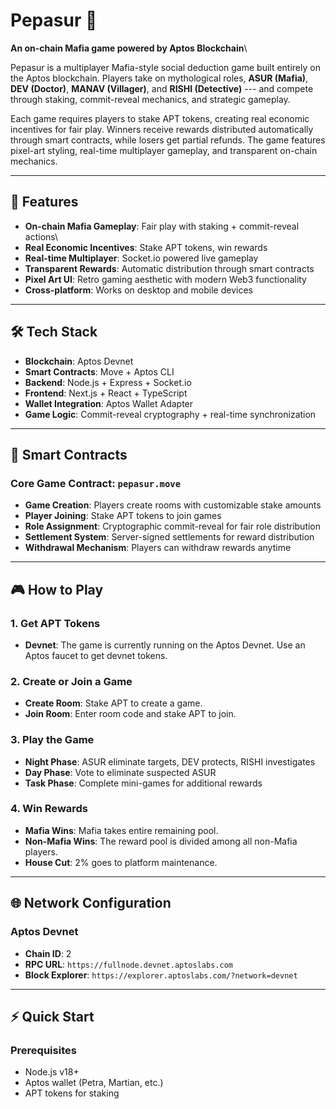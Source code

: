 # Pepasur 🐸

**An on-chain Mafia game powered by Aptos Blockchain**\

Pepasur is a multiplayer Mafia-style social deduction game built
entirely on the Aptos blockchain. Players take on mythological roles,
**ASUR (Mafia)**, **DEV (Doctor)**, **MANAV (Villager)**, and **RISHI
(Detective)** --- and compete through staking, commit-reveal mechanics,
and strategic gameplay.

Each game requires players to stake APT tokens, creating real economic
incentives for fair play. Winners receive rewards distributed
automatically through smart contracts, while losers get partial refunds.
The game features pixel-art styling, real-time multiplayer gameplay, and
transparent on-chain mechanics.

------------------------------------------------------------------------

## 🚀 Features

-   **On-chain Mafia Gameplay**: Fair play with staking + commit-reveal
    actions\
-   **Real Economic Incentives**: Stake APT tokens, win rewards
-   **Real-time Multiplayer**: Socket.io powered live gameplay
-   **Transparent Rewards**: Automatic distribution through smart
    contracts
-   **Pixel Art UI**: Retro gaming aesthetic with modern Web3
    functionality
-   **Cross-platform**: Works on desktop and mobile devices

------------------------------------------------------------------------

## 🛠️ Tech Stack

-   **Blockchain**: Aptos Devnet
-   **Smart Contracts**: Move + Aptos CLI
-   **Backend**: Node.js + Express + Socket.io
-   **Frontend**: Next.js + React + TypeScript
-   **Wallet Integration**: Aptos Wallet Adapter
-   **Game Logic**: Commit-reveal cryptography + real-time
    synchronization

------------------------------------------------------------------------

## 📜 Smart Contracts

### Core Game Contract: `pepasur.move`

-   **Game Creation**: Players create rooms with customizable stake
    amounts
-   **Player Joining**: Stake APT tokens to join games
-   **Role Assignment**: Cryptographic commit-reveal for fair role
    distribution
-   **Settlement System**: Server-signed settlements for reward
    distribution
-   **Withdrawal Mechanism**: Players can withdraw rewards anytime

------------------------------------------------------------------------

## 🎮 How to Play

### 1. **Get APT Tokens**

-   **Devnet**: The game is currently running on the Aptos Devnet. Use an Aptos faucet to get devnet tokens.

### 2. **Create or Join a Game**

-   **Create Room**: Stake APT to create a game.
-   **Join Room**: Enter room code and stake APT to join.

### 3. **Play the Game**

-   **Night Phase**: ASUR eliminate targets, DEV protects, RISHI
    investigates
-   **Day Phase**: Vote to eliminate suspected ASUR
-   **Task Phase**: Complete mini-games for additional rewards

### 4. **Win Rewards**

-   **Mafia Wins**: Mafia takes entire remaining pool.
-   **Non-Mafia Wins**: The reward pool is divided among all non-Mafia players.
-   **House Cut**: 2% goes to platform maintenance.

------------------------------------------------------------------------

## 🌐 Network Configuration

### Aptos Devnet

-   **Chain ID**: 2
-   **RPC URL**: `https://fullnode.devnet.aptoslabs.com`
-   **Block Explorer**: `https://explorer.aptoslabs.com/?network=devnet`

------------------------------------------------------------------------
## ⚡ Quick Start

### Prerequisites

-   Node.js v18+
-   Aptos wallet (Petra, Martian, etc.)
-   APT tokens for staking
